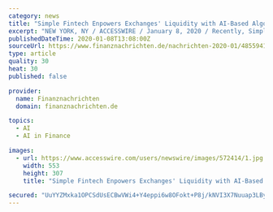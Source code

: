 ```yaml
---
category: news
title: "Simple Fintech Enpowers Exchanges' Liquidity with AI-Based Algorithmic Trading Technology"
excerpt: "NEW YORK, NY / ACCESSWIRE / January 8, 2020 / Recently, Simple Fintech(www.simplefintech.io), a cryptocurrency market maker, officially announced that its AI automatic trade programme, with advanced risk control and assessment system, has made a new breakthrough, and has launched to serve Exchanges or other trading venues. In the financial ..."
publishedDateTime: 2020-01-08T13:08:00Z
sourceUrl: https://www.finanznachrichten.de/nachrichten-2020-01/48559419-simple-fintech-enpowers-exchanges-liquidity-with-ai-based-algorithmic-trading-technology-200.htm
type: article
quality: 30
heat: 30
published: false

provider:
  name: Finanznachrichten
  domain: finanznachrichten.de

topics:
  - AI
  - AI in Finance

images:
  - url: https://www.accesswire.com/users/newswire/images/572414/1.jpg
    width: 553
    height: 307
    title: "Simple Fintech Enpowers Exchanges' Liquidity with AI-Based Algorithmic Trading Technology"

secured: "UuYYZMxka1OPCSdUsECBwVWi4+Y4eppi6w8OFokt+P8j/kNVI3X7Nuuap3LBy7hdp8E2ockbVFYpm2HigHc8tnnrO3pZv0XKFkQ0pwl9N2frsR4/yMB1asjT4+H10zkYSDU3D9SYsC2NqQXVtxCbudOklr7R3A+LBRT+jm4gCwXZY2cJ45+kubughzCh0oyYiAC5ZYRkqP5zs2X9dccp7xiapc7n1eIPTIhwnwobJq/DGdD45h92ejisNtWhlcQr8R49qA/4u2+UsorJyLzxdj5Ig/0ySF2Q3JhKRv8WdKo=;b2EkV43FG769OocAL4epZw=="
---
```


